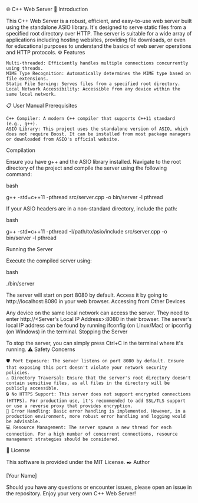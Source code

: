 🌐 C++ Web Server
📌 Introduction

This C++ Web Server is a robust, efficient, and easy-to-use web server built using the standalone ASIO library. It's designed to serve static files from a specified root directory over HTTP. The server is suitable for a wide array of applications including hosting websites, providing file downloads, or even for educational purposes to understand the basics of web server operations and HTTP protocols.
⚙️ Features

    Multi-threaded: Efficiently handles multiple connections concurrently using threads.
    MIME Type Recognition: Automatically determines the MIME type based on file extensions.
    Static File Serving: Serves files from a specified root directory.
    Local Network Accessibility: Accessible from any device within the same local network.

📋 User Manual
Prerequisites

    C++ Compiler: A modern C++ compiler that supports C++11 standard (e.g., g++).
    ASIO Library: This project uses the standalone version of ASIO, which does not require Boost. It can be installed from most package managers or downloaded from ASIO's official website.

Compilation

Ensure you have g++ and the ASIO library installed. Navigate to the root directory of the project and compile the server using the following command:

bash

g++ -std=c++11 -pthread src/server.cpp -o bin/server -l pthread

If your ASIO headers are in a non-standard directory, include the path:

bash

g++ -std=c++11 -pthread -I/path/to/asio/include src/server.cpp -o bin/server -l pthread

Running the Server

Execute the compiled server using:

bash

./bin/server

The server will start on port 8080 by default. Access it by going to http://localhost:8080 in your web browser.
Accessing from Other Devices

Any device on the same local network can access the server. They need to enter http://<Server's Local IP Address>:8080 in their browser. The server's local IP address can be found by running ifconfig (on Linux/Mac) or ipconfig (on Windows) in the terminal.
Stopping the Server

To stop the server, you can simply press Ctrl+C in the terminal where it's running.
⚠️ Safety Concerns

    🛡️ Port Exposure: The server listens on port 8080 by default. Ensure that exposing this port doesn't violate your network security policies.
    ⚠️ Directory Traversal: Ensure that the server's root directory doesn't contain sensitive files, as all files in the directory will be publicly accessible.
    🔒 No HTTPS Support: This server does not support encrypted connections (HTTPS). For production use, it's recommended to add SSL/TLS support or use a reverse proxy that provides encryption.
    🐛 Error Handling: Basic error handling is implemented. However, in a production environment, more robust error handling and logging would be advisable.
    💻 Resource Management: The server spawns a new thread for each connection. For a high number of concurrent connections, resource management strategies should be considered.

📝 License

This software is provided under the MIT License.
✒️ Author

[Your Name]

Should you have any questions or encounter issues, please open an issue in the repository. Enjoy your very own C++ Web Server!
